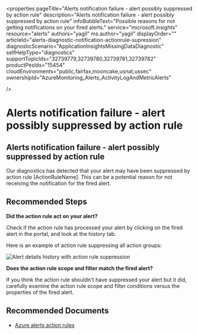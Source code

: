 <properties
pageTitle="Alerts notification failure - alert possibly suppressed by action rule"
description="Alerts notification failure - alert possibly suppressed by action rule"
infoBubbleText="Possible reasons for not getting notifications on your fired alerts."
service="microsoft.insights"
resource="alerts"
authors="yagil"
ms.author="yagil"
displayOrder=""
articleId="alerts-diagnostic-notification-actionrule-supression"
diagnosticScenario="ApplicationInsightsMissingDataDiagnostic"
selfHelpType="diagnostics"
supportTopicIds="32739779,32739780,32739781,32739782"
productPesIds="15454"
cloudEnvironments="public,fairfax,mooncake,usnat,ussec"
ownershipId="AzureMonitoring_Alerts_ActivityLogAndMetricAlerts"

/>

# Alerts notification failure - alert possibly suppressed by action rule

## **Alerts notification failure - alert possibly suppressed by action rule**

<!--issueDescription-->
Our diagnostics has detected that your alert may have been suppressed by action rule <!--$ActionRuleName-->[ActionRuleName]<!--/$ActionRuleName-->. This can be a potential reason for not receiving the notification for the fired alert.
<!--/issueDescription-->

## **Recommended Steps**

**Did the action rule act on your alert?**

Check if the action rule has processed your alert by clicking on the fired alert in the portal, and look at the history tab. 

Here is an example of action rule suppressing all action groups:

![Alert details history with action rule suppression](https://docs.microsoft.com/azure/azure-monitor/platform/media/alerts-troubleshoot/history-action-rule.png)


**Does the action rule scope and filter match the fired alert?**

If you think the action rule shouldn't have suppressed your alert but it did, carefully examine the action rule scope and filter conditions versus the properties of the fired alert. 


## **Recommended Documents**

* [Azure alerts action rules](https://docs.microsoft.com/en-us/azure/azure-monitor/platform/alerts-action-rules?tabs=portal)

